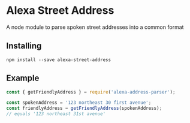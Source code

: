 # Alexa Street Address
A node module to parse spoken street addresses into a common format

## Installing
```
npm install --save alexa-street-address
```
## Example
```javascript
const { getFriendlyAddress } = require('alexa-address-parser');

const spokenAddress = '123 northeast 30 first avenue';
const friendlyAddress = getFriendlyAddress(spokenAddress);
// equals '123 northeast 31st avenue'
```